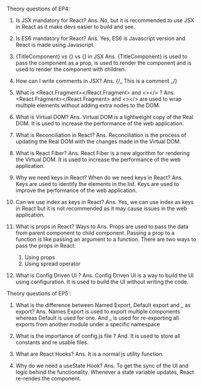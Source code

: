 Theory questions of EP4:

1. Is JSX mandatory for React?
   Ans. No, but it is recommended to use JSX in React as it make devs easier to build and see.

2. Is ES6 mandatory for React?
   Ans. Yes, ES6 is Javascript version and React is made using Javascript.

3. {TitleComponent} vs {<TitleComponent/>} vs {<TitleComponent></TitleComponent>} in JSX
   Ans. {TitleComponent} is used to pass the component as a prop, <TitleComponent/> is used to render the component and <TitleComponent></TitleComponent> is used to render the component with children.

4. How can I write comments in JSX?
   Ans. {/_ This is a comment _/}

5. What is <React.Fragment></React.Fragment> and <></> ?
   Ans. <React.Fragment></React.Fragment> and <></> are used to wrap multiple elements without adding extra nodes to the DOM.

6. What is Virtual DOM?
   Ans. Virtual DOM is a lightweight copy of the Real DOM. It is used to increase the performance of the web application.

7. What is Reconciliation in React?
   Ans. Reconciliation is the process of updating the Real DOM with the changes made in the Virtual DOM.

8. What is React Fiber?
   Ans. React Fiber is a new algorithm for rendering the Virtual DOM. It is used to increase the performance of the web application.

9. Why we need keys in React? When do we need keys in React?
   Ans. Keys are used to identify the elements in the list. Keys are used to improve the performance of the web application.

10. Can we use index as keys in React?
    Ans. Yes, we can use index as keys in React but it is not recommended as it may cause issues in the web application.

11. What is props in React? Ways to
    Ans. Props are used to pass the data from parent component to child component. Passing a prop to a function is like
    passing an argument to a function. There are two ways to pass the props in React:

    1. Using props
    2. Using spread operator

12. What is Config Driven UI ?
    Ans. Config Driven UI is a way to build the UI using configuration. It is used to build the UI without writing the code.

Theory questions of EP5 :

1. What is the difference between Named Export, Default export and _ as export?
   Ans. Names Export is used to export multiple components whereas Default is used for one. And _ is used for re-exporting all exports from another module under a specific namespace

2. What is the importance of config.js file ?
   And. It is used to store all constants and re usable files.

3. What are React Hooks?
   Ans. It is a normal js utility function.

4. Why do we need a useState Hook?
   Ans. To get the sync of the UI and logic behind the functionality. Whenever a state variable updates, React re-rendes the component.
